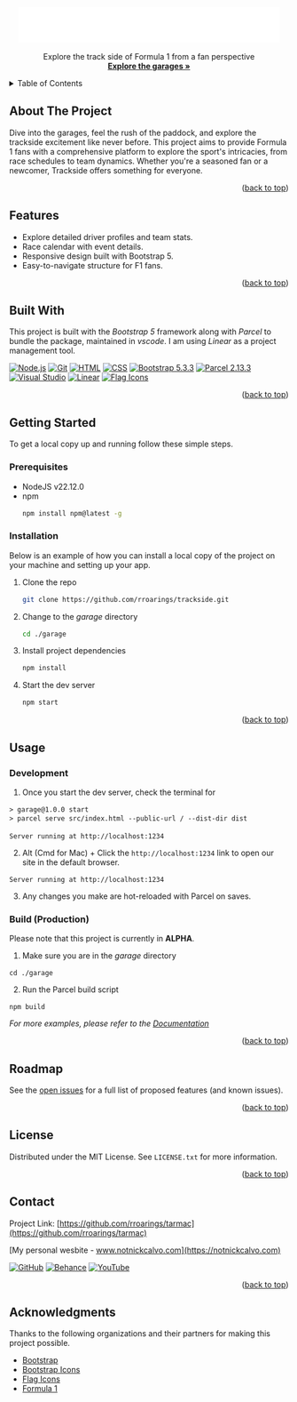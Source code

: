 <!-- PROJECT LOGO -->
<div align="center">
  <a href="https://github.com/rroarings/tarmac">
    <img src="/garage/src/assets/img/logos/trackside-logowhite.png" alt="Logo">
  </a>

<br>

  <p align="center">
    Explore the track side of Formula 1 from a fan perspective
    <br />
    <a href="#"><strong>Explore the garages »</strong></a>
  </p>
</div>


<!-- TABLE OF CONTENTS -->
<details>
  <summary>Table of Contents</summary>
  <ol>
    <li>
      <a href="#about-the-project">About The Project</a>
      <ul>
        <li><a href="#features">Features</a></li>
        <li><a href="#built-with">Built With</a></li>
      </ul>
    </li>
    <li>
      <a href="#getting-started">Getting Started</a>
      <ul>
        <li><a href="#prerequisites">Prerequisites</a></li>
        <li><a href="#installation">Installation</a></li>
      </ul>
    </li>
    <li><a href="#usage">Usage</a></li>
    <li><a href="#contributing">Contributing</a></li>
    <li><a href="#roadmap">Roadmap</a></li>
    <li><a href="#license">License</a></li>
    <li><a href="#contact">Contact</a></li>
    <li><a href="#acknowledgments">Acknowledgments</a></li>
  </ol>
</details>


<!-- ABOUT THE PROJECT -->
## About The Project


Dive into the garages, feel the rush of the paddock, and explore the trackside excitement like never before. This project aims to provide Formula 1 fans with a comprehensive platform to explore the sport's intricacies, from race schedules to team dynamics. Whether you're a seasoned fan or a newcomer, Trackside offers something for everyone.

<p align="right">(<a href="#readme-top">back to top</a>)</p>

## Features

- Explore detailed driver profiles and team stats.
- Race calendar with event details.
- Responsive design built with Bootstrap 5.
- Easy-to-navigate structure for F1 fans.
  
<p align="right">(<a href="#readme-top">back to top</a>)</p>

## Built With


This project is built with the *Bootstrap 5* framework along with *Parcel* to bundle the package, maintained in *vscode*. I am using *Linear* as a project management tool.

[![Node.js](https://img.shields.io/badge/Node.js-339933?logo=Node.js&logoColor=white)](https://nodejs.org/en/download)
[![Git](https://img.shields.io/badge/Git-F05032?logo=git&logoColor=fff)](https://git-scm.com/)
[![HTML](https://img.shields.io/badge/HTML-%23E34F26.svg?logo=html5&logoColor=white)](https://developer.mozilla.org/en-US/docs/Web/HTML)
[![CSS](https://img.shields.io/badge/CSS-1572B6?logo=css3&logoColor=fff)](https://developer.mozilla.org/en-US/docs/Web/CSS)
[![Bootstrap 5.3.3](https://img.shields.io/badge/Bootstrap_5.3.3-blueviolet?logo=bootstrap&logoColor=white)](https://getbootstrap.com/)
[![Parcel 2.13.3](https://img.shields.io/badge/Parcel_2.13.3-orange?logo=npm&logoColor=white)](https://parceljs.org/)
[![Visual Studio](https://custom-icon-badges.demolab.com/badge/Visual%20Studio-5C2D91.svg?&logo=visual-studio&logoColor=white)](https://visualstudio.microsoft.com/)
[![Linear](https://img.shields.io/badge/Linear-5E6AD2?logo=linear&logoColor=fff)](https://linear.app/)
[![Flag Icons](https://img.shields.io/badge/Flag_Icons-918b22?logo=flag&logoColor=fff)](https://flagicons.lipis.dev/)




<p align="right">(<a href="#readme-top">back to top</a>)</p>



<!-- GETTING STARTED -->
## Getting Started

To get a local copy up and running follow these simple steps.

### Prerequisites

* NodeJS v22.12.0
* npm
  ```sh
  npm install npm@latest -g
  ```

### Installation

Below is an example of how you can install a local copy of the project on your machine and setting up your app. 

1. Clone the repo
   ```sh
   git clone https://github.com/rroarings/trackside.git
   ```
2. Change to the *garage* directory
   ```sh
   cd ./garage
   ```
3. Install project dependencies
   ```sh
   npm install
   ```
4. Start the dev server
   ```sh
   npm start
   ```

<p align="right">(<a href="#readme-top">back to top</a>)</p>



<!-- USAGE EXAMPLES -->
## Usage

### Development

1. Once you start the dev server, check the terminal for
```
> garage@1.0.0 start
> parcel serve src/index.html --public-url / --dist-dir dist

Server running at http://localhost:1234
```

2. Alt (Cmd for Mac) + Click the ```http://localhost:1234``` link to open our site in the default browser.

```
Server running at http://localhost:1234
```

3. Any changes you make are hot-reloaded with Parcel on saves.


### Build (Production)

Please note that this project is currently in **ALPHA**.


1. Make sure you are in the *garage* directory
```
cd ./garage
```

2. Run the Parcel build script
```
npm build
```

_For more examples, please refer to the [Documentation](https://example.com)_


<p align="right">(<a href="#readme-top">back to top</a>)</p>




<!-- ROADMAP -->
## Roadmap



See the [open issues](https://github.com/rroarings/tarmac/issues) for a full list of proposed features (and known issues).

<p align="right">(<a href="#readme-top">back to top</a>)</p>



<!-- LICENSE -->
## License

Distributed under the MIT License. See `LICENSE.txt` for more information.

<p align="right">(<a href="#readme-top">back to top</a>)</p>



<!-- CONTACT -->
## Contact
Project Link: [https://github.com/rroarings/tarmac](https://github.com/rroarings/tarmac)

[My personal wesbite - www.notnickcalvo.com](https://notnickcalvo.com) 


[![GitHub](https://img.shields.io/badge/GitHub-%23121011.svg?logo=github&logoColor=white)](https://github.com/rroarings/tarmac)
[![Behance](https://img.shields.io/badge/Behance-0054F7?logo=behance&logoColor=white)](https://www.behance.net/nickcalvo)
[![YouTube](https://img.shields.io/badge/YouTube-%23FF0000.svg?logo=YouTube&logoColor=white)](https://www.youtube.com/@ovlack)

<p align="right">(<a href="#readme-top">back to top</a>)</p>



<!-- ACKNOWLEDGMENTS -->
## Acknowledgments

Thanks to the following organizations and their partners for making this project possible.

* [Bootstrap](https://getbootstrap.com)
* [Bootstrap Icons](https://icons.getbootstrap.com/)
* [Flag Icons](https://)
* [Formula 1](https://www.formula1.com)


<!-- MARKDOWN LINKS & IMAGES -->
<!-- https://www.markdownguide.org/basic-syntax/#reference-style-links -->
